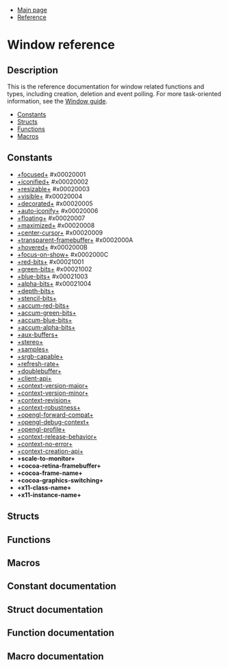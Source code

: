 
* [Main page](https://hectarea1996.github.io/cl-glfw/)
* [Reference](https://hectarea1996.github.io/cl-glfw/reference.html)

# Window reference

## Description

This is the reference documentation for window related functions and types, including creation, deletion and event polling. For more task-oriented information, see the [Window guide](https://www.glfw.org/docs/latest/window_guide.html).

* [Constants](https://hectarea1996.github.io/cl-glfw/window.html#constants)
* [Structs](https://hectarea1996.github.io/cl-glfw/window.html#structs)
* [Functions](https://hectarea1996.github.io/cl-glfw/window.html#functions)
* [Macros](https://hectarea1996.github.io/cl-glfw/window.html#macros)

## Constants

* [+focused+](https://hectarea1996.github.io/cl-glfw/window.html#focused) #x00020001
* [+iconified+](https://hectarea1996.github.io/cl-glfw/window.html#iconified) #x00020002
* [+resizable+](https://hectarea1996.github.io/cl-glfw/window.html#resizable) #x00020003
* [+visible+](https://hectarea1996.github.io/cl-glfw/window.html#visible) #x00020004
* [+decorated+](https://hectarea1996.github.io/cl-glfw/window.html#decorated) #x00020005
* [+auto-iconify+](https://hectarea1996.github.io/cl-glfw/window.html#iconify) #x00020006
* [+floating+](https://hectarea1996.github.io/cl-glfw/window.html#floating) #x00020007
* [+maximized+](https://hectarea1996.github.io/cl-glfw/window.html#maximized) #x00020008
* [+center-cursor+](https://hectarea1996.github.io/cl-glfw/window.html#center-cursor) #x00020009
* [+transparent-framebuffer+](https://hectarea1996.github.io/cl-glfw/window.html#transparent-framebuffer) #x0002000A
* [+hovered+](https://hectarea1996.github.io/cl-glfw/window.html#hovered) #x0002000B
* [+focus-on-show+](https://hectarea1996.github.io/cl-glfw/window.html#focus-on-show) #x0002000C
* [+red-bits+](https://hectarea1996.github.io/cl-glfw/window.html#red-bits) #x00021001
* [+green-bits+](https://hectarea1996.github.io/cl-glfw/window.html#green-bits) #x00021002
* [+blue-bits+](https://hectarea1996.github.io/cl-glfw/window.html#blue-bits) #x00021003
* [+alpha-bits+](https://hectarea1996.github.io/cl-glfw/window.html#alpha-bits) #x00021004
* [+depth-bits+](https://hectarea1996.github.io/cl-glfw/window.html#depth-bits)
* [+stencil-bits+](https://hectarea1996.github.io/cl-glfw/window.html#stencil-bits)
* [+accum-red-bits+](https://hectarea1996.github.io/cl-glfw/window.html#accum-red-bits)
* [+accum-green-bits+](https://hectarea1996.github.io/cl-glfw/window.html#accum-green-bits)
* [+accum-blue-bits+](https://hectarea1996.github.io/cl-glfw/window.html#accum-blue-bits)
* [+accum-alpha-bits+](https://hectarea1996.github.io/cl-glfw/window.html#accum-alpha-bits)
* [+aux-buffers+](https://hectarea1996.github.io/cl-glfw/window.html#aux-buffers)
* [+stereo+](https://hectarea1996.github.io/cl-glfw/window.html#stereo)
* [+samples+](https://hectarea1996.github.io/cl-glfw/window.html#samples)
* [+srgb-capable+](https://hectarea1996.github.io/cl-glfw/window.html#srgb-capable)
* [+refresh-rate+](https://hectarea1996.github.io/cl-glfw/window.html#refresh-rate)
* [+doublebuffer+](https://hectarea1996.github.io/cl-glfw/window.html#doublebuffer)
* [+client-api+](https://hectarea1996.github.io/cl-glfw/window.html#client-api)
* [+context-version-major+](https://hectarea1996.github.io/cl-glfw/window.html#context-version-major)
* [+context-version-minor+](https://hectarea1996.github.io/cl-glfw/window.html#context-version-minor)
* [+context-revision+](https://hectarea1996.github.io/cl-glfw/window.html#revision)
* [+context-robustness+](https://hectarea1996.github.io/cl-glfw/window.html#context-robustness)
* [+opengl-forward-compat+](https://hectarea1996.github.io/cl-glfw/window.html#opengl-forward-compat)
* [+opengl-debug-context+](https://hectarea1996.github.io/cl-glfw/window.html#opengl-debug-context)
* [+opengl-profile+](https://hectarea1996.github.io/cl-glfw/window.html#opengl-profile)
* [+context-release-behavior+](https://hectarea1996.github.io/cl-glfw/window.html#context-release-behavior)
* [+context-no-error+](https://hectarea1996.github.io/cl-glfw/window.html#context-no-error)
* [+context-creation-api+](https://hectarea1996.github.io/cl-glfw/window.html#context-creation-api)
* **+scale-to-monitor+**
* **+cocoa-retina-framebuffer+**
* **+cocoa-frame-name+**
* **+cocoa-graphics-switching+**
* **+x11-class-name+**
* **+x11-instance-name+**

## Structs

## Functions

## Macros

## Constant documentation

## Struct documentation

## Function documentation

## Macro documentation